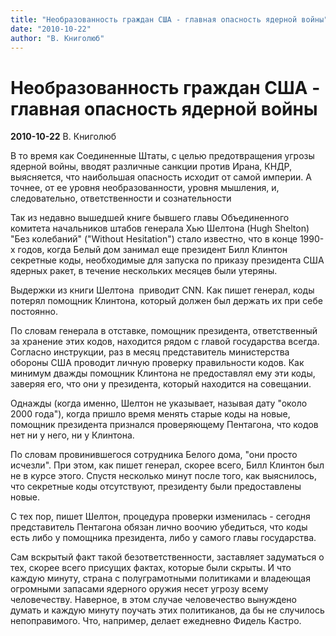 ```yaml
---
title: "Необразованность граждан США - главная опасность ядерной войны"
date: "2010-10-22"
author: "В. Книголюб"
---
```


# Необразованность граждан США - главная опасность ядерной войны

**2010-10-22** В. Книголюб

В то время как Соединенные Штаты, с целью предотвращения угрозы ядерной войны, вводят различные санкции против Ирана, КНДР, выясняется, что наибольшая опасность исходит от самой империи. А точнее, от ее уровня необразованности, уровня мышления, и, следовательно, ответственности и сознательности

Так из недавно вышедшей книге бывшего главы Объединенного комитета начальников штабов генерала Хью Шелтона (Hugh Shelton) "Без колебаний" ("Without Hesitation") стало известно, что в конце 1990-х годов, когда Белый дом занимал еще президент Билл Клинтон секретные коды, необходимые для запуска по приказу президента США ядерных ракет, в течение нескольких месяцев были утеряны.

Выдержки из книги Шелтона  приводит CNN. Как пишет генерал, коды потерял помощник Клинтона, который должен был держать их при себе постоянно.

По словам генерала в отставке, помощник президента, ответственный за хранение этих кодов, находится рядом с главой государства всегда. Согласно инструкции, раз в месяц представитель министерства обороны США проводит личную проверку правильности кодов. Как минимум дважды помощник Клинтона не предоставлял ему эти коды, заверяя его, что они у президента, который находится на совещании.

Однажды (когда именно, Шелтон не указывает, называя дату "около 2000 года"), когда пришло время менять старые коды на новые, помощник президента признался проверяющему Пентагона, что кодов нет ни у него, ни у Клинтона.

По словам провинившегося сотрудника Белого дома, "они просто исчезли". При этом, как пишет генерал, скорее всего, Билл Клинтон был не в курсе этого. Спустя несколько минут после того, как выяснилось, что секретные коды отсутствуют, президенту были предоставлены новые.

С тех пор, пишет Шелтон, процедура проверки изменилась - сегодня представитель Пентагона обязан лично воочию убедиться, что коды есть либо у помощника президента, либо у самого главы государства.

Сам вскрытый факт такой безответственности, заставляет задуматься о тех, скорее всего присущих фактах, которые были скрыты. И что каждую минуту, страна с полуграмотными политиками и владеющая огромными запасами ядерного оружия несет угрозу всему человечеству. Наверное, в этом случае человечество вынуждено думать и каждую минуту поучать этих политиканов, да бы не случилось непоправимого. Что, например, делает ежедневно Фидель Кастро.